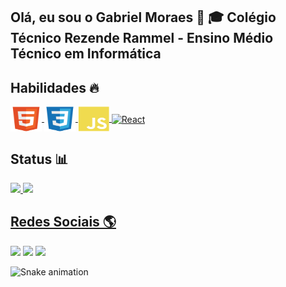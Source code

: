   <div> <p align="left"><h2> Olá, eu sou o Gabriel Moraes 👋 
  🎓 Colégio Técnico Rezende Rammel - <b>Ensino Médio Técnico em Informática</b> 
  </p>
  </div>

  <div style="display: inline_block"><h2 align="left">Habilidades 🔥</h2>
  <a href="https://developer.mozilla.org/pt-BR/docs/Web/HTML">
    <img align="center" alt="Icon HTML" height="40" width="50" src="https://raw.githubusercontent.com/devicons/devicon/master/icons/html5/html5-original.svg"/>
  </a>

  <a href="https://developer.mozilla.org/pt-BR/docs/Web/CSS">
    <img align="center" alt="Icon CSS" height="40" width="50" src="https://raw.githubusercontent.com/devicons/devicon/master/icons/css3/css3-original.svg"/>
  </a>

  <a href="https://developer.mozilla.org/pt-BR/docs/Web/JavaScript">
    <img align="center" alt="Icon JavaScript" height="40" width="50" src="https://raw.githubusercontent.com/devicons/devicon/master/icons/javascript/javascript-plain.svg"/>
   </a>
  
  <a href="https://pt-br.reactjs.org/docs/getting-started.html">
    <img align="center" alt="React" height="42" width="50" src="https://cdn.jsdelivr.net/gh/devicons/devicon/icons/react/react-original.svg" />
  </a>

 
<h2 align="left">Status 📊</h2>
 <div>
  <a href="https://github.com/gabrielmoraesy">
  <img height="180px" src="https://github-readme-stats.vercel.app/api?username=gabrielmoraesy&show_icons=true&theme=dark&include_all_commits=true&count_private=true"/>
  <img height="180px" src="https://github-readme-stats.vercel.app/api/top-langs/?username=gabrielmoraesy&layout=compact&langs_count=7&theme=dark"/>
  </div>
  

<div style="display: inline_block"><h2 align="left">Redes Sociais 🌎</h2>
  <a href="https://www.instagram.com/moraesdev/" target="_blank"><img src="https://img.shields.io/badge/-Instagram-%23E4405F?style=for-the-badge&logo=instagram&logoColor=white" target="_blank"></a>
  <a href = "mailto:ygabrielmoraes@gmail.com"><img src="https://img.shields.io/badge/-Gmail-%23333?style=for-the-badge&logo=gmail&logoColor=white" target="_blank"></a>
  <a href="https://www.linkedin.com/in/gabrielmoraespires/" target="_blank"><img src="https://img.shields.io/badge/-LinkedIn-%230077B5?style=for-the-badge&logo=linkedin&logoColor=white" target="_blank"></a> 
 
 ![Snake animation](https://github.com/gabrielmoraesy/gabrielmoraesy/blob/main/cobrinha.svg)
 
</div>
